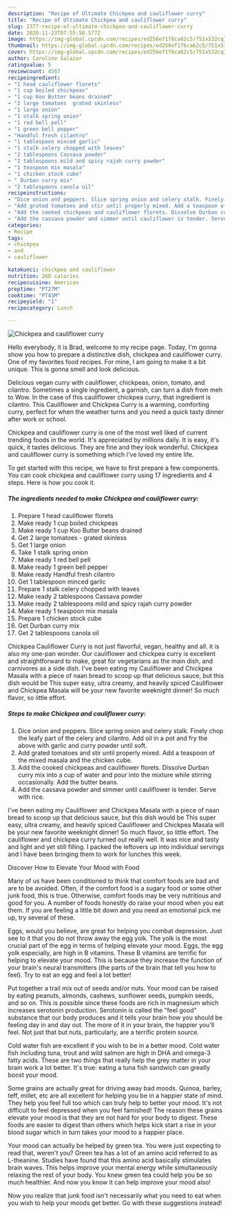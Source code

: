 ```yaml
---
description: "Recipe of Ultimate Chickpea and cauliflower curry"
title: "Recipe of Ultimate Chickpea and cauliflower curry"
slug: 2377-recipe-of-ultimate-chickpea-and-cauliflower-curry
date: 2020-11-23T07:55:58.577Z
image: https://img-global.cpcdn.com/recipes/ed256ef1f6ca62c5/751x532cq70/chickpea-and-cauliflower-curry-recipe-main-photo.jpg
thumbnail: https://img-global.cpcdn.com/recipes/ed256ef1f6ca62c5/751x532cq70/chickpea-and-cauliflower-curry-recipe-main-photo.jpg
cover: https://img-global.cpcdn.com/recipes/ed256ef1f6ca62c5/751x532cq70/chickpea-and-cauliflower-curry-recipe-main-photo.jpg
author: Caroline Salazar
ratingvalue: 5
reviewcount: 4567
recipeingredient:
- "1 head cauliflower florets"
- "1 cup boiled chickpeas"
- "1 cup Koo Butter beans drained"
- "2 large tomatoes  grated skinless"
- "1 large onion"
- "1 stalk spring onion"
- "1 red bell pell"
- "1 green bell pepper"
- "Handful fresh cilantro"
- "1 tablespoon minced garlic"
- "1 stalk celery chopped with leaves"
- "2 tablespoons Cassava powder"
- "2 tablespoons mild and spicy rajah curry powder"
- "1 teaspoon mix masala"
- "1 chicken stock cube"
- " Durban curry mix"
- "2 tablespoons canola oil"
recipeinstructions:
- "Dice onion and peppers. Slice spring onion and celery stalk. Finely chop the leafy part of the celery and cilantro. Add oil in a pot and fry the above with garlic and curry powder until soft."
- "Add grated tomatoes and stir until properly mixed. Add a teaspoon of the mixed masala and the chicken cube."
- "Add the cooked chickpeas and cauliflower florets. Dissolve Durban curry mix into a cup of water and pour into the mixture while stirring occasionally. Add the butter beans."
- "Add the cassava powder and simmer until cauliflower is tender. Serve with rice."
categories:
- Recipe
tags:
- chickpea
- and
- cauliflower

katakunci: chickpea and cauliflower 
nutrition: 268 calories
recipecuisine: American
preptime: "PT27M"
cooktime: "PT43M"
recipeyield: "1"
recipecategory: Lunch

---
```



![Chickpea and cauliflower curry](https://img-global.cpcdn.com/recipes/ed256ef1f6ca62c5/751x532cq70/chickpea-and-cauliflower-curry-recipe-main-photo.jpg)

Hello everybody, it is Brad, welcome to my recipe page. Today, I'm gonna show you how to prepare a distinctive dish, chickpea and cauliflower curry. One of my favorites food recipes. For mine, I am going to make it a bit unique. This is gonna smell and look delicious.

Delicious vegan curry with cauliflower, chickpeas, onion, tomato, and cilantro. Sometimes a single ingredient, a garnish, can turn a dish from meh to Wow. In the case of this cauliflower chickpea curry, that ingredient is cilantro. This Cauliflower and Chickpea Curry is a warming, comforting curry, perfect for when the weather turns and you need a quick tasty dinner after work or school.

Chickpea and cauliflower curry is one of the most well liked of current trending foods in the world. It's appreciated by millions daily. It is easy, it's quick, it tastes delicious. They are fine and they look wonderful. Chickpea and cauliflower curry is something which I've loved my entire life.


To get started with this recipe, we have to first prepare a few components. You can cook chickpea and cauliflower curry using 17 ingredients and 4 steps. Here is how you cook it.

<!--inarticleads1-->

##### The ingredients needed to make Chickpea and cauliflower curry:

1. Prepare 1 head cauliflower florets
1. Make ready 1 cup boiled chickpeas
1. Make ready 1 cup Koo Butter beans drained
1. Get 2 large tomatoes - grated skinless
1. Get 1 large onion
1. Take 1 stalk spring onion
1. Make ready 1 red bell pell
1. Make ready 1 green bell pepper
1. Make ready Handful fresh cilantro
1. Get 1 tablespoon minced garlic
1. Prepare 1 stalk celery chopped with leaves
1. Make ready 2 tablespoons Cassava powder
1. Make ready 2 tablespoons mild and spicy rajah curry powder
1. Make ready 1 teaspoon mix masala
1. Prepare 1 chicken stock cube
1. Get  Durban curry mix
1. Get 2 tablespoons canola oil


Chickpea Cauliflower Curry is not just flavorful, vegan, healthy and all. it is also my one-pan wonder. Our cauliflower and chickpea curry is excellent and straightforward to make, great for vegetarians as the main dish, and carnivores as a side dish. I&#39;ve been eating my Cauliflower and Chickpea Masala with a piece of naan bread to scoop up that delicious sauce, but this dish would be This super easy, ultra creamy, and heavily spiced Cauliflower and Chickpea Masala will be your new favorite weeknight dinner! So much flavor, so little effort. 

<!--inarticleads2-->

##### Steps to make Chickpea and cauliflower curry:

1. Dice onion and peppers. Slice spring onion and celery stalk. Finely chop the leafy part of the celery and cilantro. Add oil in a pot and fry the above with garlic and curry powder until soft.
1. Add grated tomatoes and stir until properly mixed. Add a teaspoon of the mixed masala and the chicken cube.
1. Add the cooked chickpeas and cauliflower florets. Dissolve Durban curry mix into a cup of water and pour into the mixture while stirring occasionally. Add the butter beans.
1. Add the cassava powder and simmer until cauliflower is tender. Serve with rice.


I&#39;ve been eating my Cauliflower and Chickpea Masala with a piece of naan bread to scoop up that delicious sauce, but this dish would be This super easy, ultra creamy, and heavily spiced Cauliflower and Chickpea Masala will be your new favorite weeknight dinner! So much flavor, so little effort. The cauliflower and chickpea curry turned out really well. It was nice and tasty and light and yet still filling. I packed the leftovers up into individual servings and I have been bringing them to work for lunches this week. 

Discover How to Elevate Your Mood with Food


Many of us have been conditioned to think that comfort foods are bad and are to be avoided. Often, if the comfort food is a sugary food or some other junk food, this is true. Otherwise, comfort foods may be very nutritious and good for you. A number of foods honestly do raise your mood when you eat them. If you are feeling a little bit down and you need an emotional pick me up, try several of these.

Eggs, would you believe, are great for helping you combat depression. Just see to it that you do not throw away the egg yolk. The yolk is the most crucial part of the egg in terms of helping elevate your mood. Eggs, the egg yolk especially, are high in B vitamins. These B vitamins are terrific for helping to elevate your mood. This is because they increase the function of your brain's neural transmitters (the parts of the brain that tell you how to feel). Try to eat an egg and feel a lot better!

Put together a trail mix out of seeds and/or nuts. Your mood can be raised by eating peanuts, almonds, cashews, sunflower seeds, pumpkin seeds, and so on. This is possible since these foods are rich in magnesium which increases serotonin production. Serotonin is called the "feel good" substance that our body produces and it tells your brain how you should be feeling day in and day out. The more of it in your brain, the happier you'll feel. Not just that but nuts, particularly, are a terrific protein source.

Cold water fish are excellent if you wish to be in a better mood. Cold water fish including tuna, trout and wild salmon are high in DHA and omega-3 fatty acids. These are two things that really help the grey matter in your brain work a lot better. It's true: eating a tuna fish sandwich can greatly boost your mood. 

Some grains are actually great for driving away bad moods. Quinoa, barley, teff, millet, etc are all excellent for helping you be in a happier state of mind. They help you feel full too which can truly help to better your mood. It's not difficult to feel depressed when you feel famished! The reason these grains elevate your mood is that they are not hard for your body to digest. These foods are easier to digest than others which helps kick start a rise in your blood sugar which in turn takes your mood to a happier place.

Your mood can actually be helped by green tea. You were just expecting to read that, weren't you? Green tea has a lot of an amino acid referred to as L-theanine. Studies have found that this amino acid basically stimulates brain waves. This helps improve your mental energy while simultaneously relaxing the rest of your body. You knew green tea could help you be so much healthier. And now you know it can help improve your mood also!

Now you realize that junk food isn't necessarily what you need to eat when you wish to help your moods get better. Go  with  these suggestions  instead!

